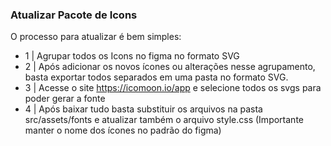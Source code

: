 ### Atualizar Pacote de Icons

O processo para atualizar é bem simples:

- 1 | Agrupar todos os Icons no figma no formato SVG
- 2 | Após adicionar os novos ícones ou alterações nesse agrupamento, basta exportar todos separados em uma pasta no formato SVG.
- 3 | Acesse o site https://icomoon.io/app e selecione todos os svgs para poder gerar a fonte
- 4 | Após baixar tudo basta substituir os arquivos na pasta src/assets/fonts e atualizar também o arquivo style.css (Importante manter o nome dos ícones no padrão do figma)
